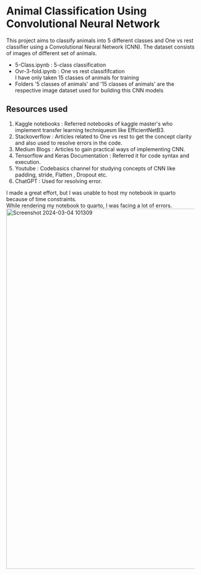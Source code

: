 # Animal Classification Using Convolutional Neural Network
This project aims to classify animals into 5 different classes and One vs rest classifier using a Convolutional Neural Network (CNN). The dataset consists of images of different set of animals. 
* 5-Class.ipynb : 5-class classification <br>
* Ovr-3-fold.ipynb : One vs rest classififcation <br> 
              I have only taken 15 classes of animals for training<br>
* Folders '5 classes of animals' and '15 classes of animals' are the respective image dataset used for building this CNN models 
## Resources used 
1) Kaggle notebooks : Referred notebooks of kaggle master's who implement transfer learning techniquesm like EfficientNetB3.
2) Stackoverflow : Articles related to One vs rest to get the concept clarity and also used to resolve errors in the code.
3) Medium Blogs : Articles to gain practical ways of implementing CNN.
4) Tensorflow and Keras Documentation : Referred it for code syntax and execution.
5) Youtube : Codebasics channel for studying concepts of CNN like padding, stride, Flatten , Dropout etc.
6) ChatGPT : Used for resolving error.

I made a great effort, but I was unable to host my notebook in quarto because of time constraints.<br>
While rendering my notebook to quarto, I was facing a lot of errors.<br>
<img width="960" alt="Screenshot 2024-03-04 101309" src="https://github.com/jeet-Abhi123/Animals-Classification-using-CNN/assets/143840497/565d4c21-de71-43aa-bab5-b5bf6cb92d2a">


